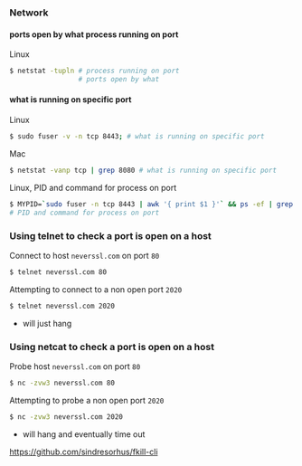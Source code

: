 ### Network

#### ports open by what process running on port

Linux

```bash
$ netstat -tupln # process running on port
                 # ports open by what
```

#### what is running on specific port

Linux

```bash
$ sudo fuser -v -n tcp 8443; # what is running on specific port
```

Mac

```bash
$ netstat -vanp tcp | grep 8080 # what is running on specific port
```

Linux, PID and command for process on port

```bash
$ MYPID=`sudo fuser -n tcp 8443 | awk '{ print $1 }'` && ps -ef | grep $MYPID | grep -v grep
# PID and command for process on port
```

### Using telnet to check a port is open on a host

Connect to host `neverssl.com` on port `80`

```bash
$ telnet neverssl.com 80
```

Attempting to connect to a non open port `2020`

```bash
$ telnet neverssl.com 2020
```

-   will just hang

### Using netcat to check a port is open on a host

Probe host `neverssl.com` on port `80`

```bash
$ nc -zvw3 neverssl.com 80
```

Attempting to probe a non open port `2020`

```bash
$ nc -zvw3 neverssl.com 2020
```

-   will hang and eventually time out

https://github.com/sindresorhus/fkill-cli
